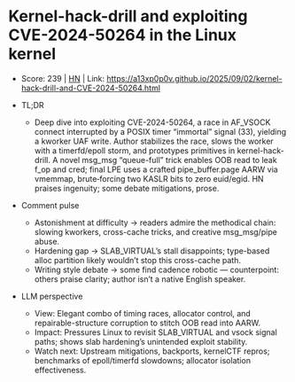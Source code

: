 # Kernel-hack-drill and exploiting CVE-2024-50264 in the Linux kernel

- Score: 239 | [HN](https://news.ycombinator.com/item?id=45112996) | Link: https://a13xp0p0v.github.io/2025/09/02/kernel-hack-drill-and-CVE-2024-50264.html

- TL;DR
  - Deep dive into exploiting CVE-2024-50264, a race in AF_VSOCK connect interrupted by a POSIX timer “immortal” signal (33), yielding a kworker UAF write. Author stabilizes the race, slows the worker with a timerfd/epoll storm, and prototypes primitives in kernel-hack-drill. A novel msg_msg “queue-full” trick enables OOB read to leak f_op and cred; final LPE uses a crafted pipe_buffer.page AARW via vmemmap, brute‑forcing two KASLR bits to zero euid/egid. HN praises ingenuity; some debate mitigations, prose.

- Comment pulse
  - Astonishment at difficulty → readers admire the methodical chain: slowing kworkers, cross-cache tricks, and creative msg_msg/pipe abuse.
  - Hardening gap → SLAB_VIRTUAL’s stall disappoints; type-based alloc partition likely wouldn’t stop this cross-cache path.
  - Writing style debate → some find cadence robotic — counterpoint: others praise clarity; author isn’t a native English speaker.

- LLM perspective
  - View: Elegant combo of timing races, allocator control, and repairable-structure corruption to stitch OOB read into AARW.
  - Impact: Pressures Linux to revisit SLAB_VIRTUAL and vsock signal paths; shows slab hardening’s unintended exploit stability.
  - Watch next: Upstream mitigations, backports, kernelCTF repros; benchmarks of epoll/timerfd slowdowns; allocator isolation effectiveness.

